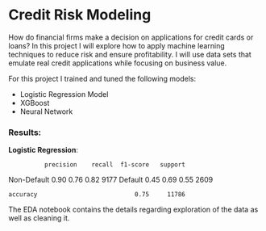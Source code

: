 # Credit Risk Modeling

How do financial firms make a decision on applications for credit cards or loans? In this project I will explore how to apply machine learning techniques to reduce risk and ensure profitability. I will use data sets that emulate real credit applications while focusing on business value.

For this project I trained and tuned the following models:

- Logistic Regression Model
- XGBoost
- Neural Network

### Results:

<b>Logistic Regression</b>:

              precision    recall  f1-score   support

 Non-Default       0.90      0.76      0.82      9177
     Default       0.45      0.69      0.55      2609

    accuracy                           0.75     11786

The EDA notebook contains the details regarding exploration of the data as well as cleaning it.

